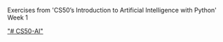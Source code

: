 Exercises from 'CS50’s Introduction to Artificial Intelligence with Python' Week 1

["# CS50-AI" 
](https://cs50.harvard.edu/ai/2024/)
